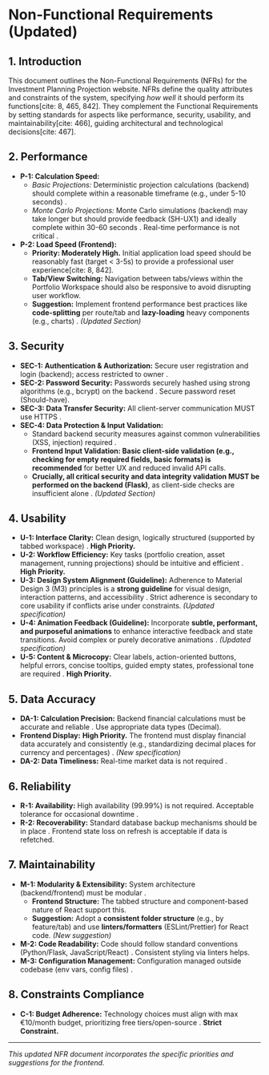 # Non-Functional Requirements (Updated)

## 1. Introduction

This document outlines the Non-Functional Requirements (NFRs) for the Investment Planning Projection website. NFRs define the quality attributes and constraints of the system, specifying *how well* it should perform its functions[cite: 8, 465, 842]. They complement the Functional Requirements by setting standards for aspects like performance, security, usability, and maintainability[cite: 466], guiding architectural and technological decisions[cite: 467].

## 2. Performance

* **P-1: Calculation Speed:**
    * *Basic Projections:* Deterministic projection calculations (backend) should complete within a reasonable timeframe (e.g., under 5-10 seconds) .
    * *Monte Carlo Projections:* Monte Carlo simulations (backend) may take longer but should provide feedback (SH-UX1) and ideally complete within 30-60 seconds . Real-time performance is not critical .
* **P-2: Load Speed (Frontend):**
    * **Priority: Moderately High.** Initial application load speed should be reasonably fast (target < 3-5s) to provide a professional user experience[cite: 8, 842].
    * **Tab/View Switching:** Navigation between tabs/views within the Portfolio Workspace should also be responsive to avoid disrupting user workflow.
    * **Suggestion:** Implement frontend performance best practices like **code-splitting** per route/tab and **lazy-loading** heavy components (e.g., charts) . *(Updated Section)*

## 3. Security

* **SEC-1: Authentication & Authorization:** Secure user registration and login (backend); access restricted to owner .
* **SEC-2: Password Security:** Passwords securely hashed using strong algorithms (e.g., bcrypt) on the backend . Secure password reset (Should-have).
* **SEC-3: Data Transfer Security:** All client-server communication MUST use HTTPS .
* **SEC-4: Data Protection & Input Validation:**
    * Standard backend security measures against common vulnerabilities (XSS, injection) required .
    * **Frontend Input Validation: Basic client-side validation (e.g., checking for empty required fields, basic formats) is recommended** for better UX and reduced invalid API calls.
    * **Crucially, all critical security and data integrity validation MUST be performed on the backend (Flask)**, as client-side checks are insufficient alone . *(Updated Section)*

## 4. Usability

* **U-1: Interface Clarity:** Clean design, logically structured (supported by tabbed workspace) . **High Priority.**
* **U-2: Workflow Efficiency:** Key tasks (portfolio creation, asset management, running projections) should be intuitive and efficient . **High Priority.**
* **U-3: Design System Alignment (Guideline):** Adherence to Material Design 3 (M3) principles is a **strong guideline** for visual design, interaction patterns, and accessibility . Strict adherence is secondary to core usability if conflicts arise under constraints. *(Updated specification)*
* **U-4: Animation Feedback (Guideline):** Incorporate **subtle, performant, and purposeful animations** to enhance interactive feedback and state transitions. Avoid complex or purely decorative animations . *(Updated specification)*
* **U-5: Content & Microcopy:** Clear labels, action-oriented buttons, helpful errors, concise tooltips, guided empty states, professional tone are required . **High Priority.**

## 5. Data Accuracy

* **DA-1: Calculation Precision:** Backend financial calculations must be accurate and reliable . Use appropriate data types (Decimal).
* **Frontend Display:** **High Priority.** The frontend must display financial data accurately and consistently (e.g., standardizing decimal places for currency and percentages) . *(New specification)*
* **DA-2: Data Timeliness:** Real-time market data is not required .

## 6. Reliability

* **R-1: Availability:** High availability (99.99%) is not required. Acceptable tolerance for occasional downtime .
* **R-2: Recoverability:** Standard database backup mechanisms should be in place . Frontend state loss on refresh is acceptable if data is refetched.

## 7. Maintainability

* **M-1: Modularity & Extensibility:** System architecture (backend/frontend) must be modular .
    * **Frontend Structure:** The tabbed structure and component-based nature of React support this.
    * **Suggestion:** Adopt a **consistent folder structure** (e.g., by feature/tab) and use **linters/formatters** (ESLint/Prettier) for React code. *(New suggestion)*
* **M-2: Code Readability:** Code should follow standard conventions (Python/Flask, JavaScript/React) . Consistent styling via linters helps.
* **M-3: Configuration Management:** Configuration managed outside codebase (env vars, config files) .

## 8. Constraints Compliance

* **C-1: Budget Adherence:** Technology choices must align with max €10/month budget, prioritizing free tiers/open-source . **Strict Constraint.**

---
*This updated NFR document incorporates the specific priorities and suggestions for the frontend.*